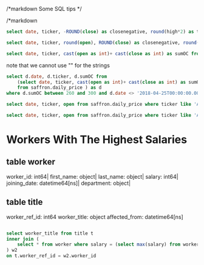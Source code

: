/*markdown
Some SQL tips
*/

/*markdown
```sql
select date, ticker, -ROUND(close) as closenegative, round(high*2) as twohight from saffron.daily_price limit 2

select date, ticker, round(open), ROUND(close) as closenegative, round(high*2) as twohight from saffron.daily_price where close <open limit 2 

select date, ticker, cast(open as int)+ cast(close as int) as sumOC from saffron.daily_price where sumOC > 200 limit 2
```

note that we cannot use "" for the strings

```sql
select d.date, d.ticker, d.sumOC from 
    (select date, ticker, cast(open as int)+ cast(close as int) as sumOC
    from saffron.daily_price ) as d 
where d.sumOC between 260 and 300 and d.date <> '2018-04-25T00:00:00.000Z' and ticker is not NULL and ticker in ('A','F', 'FB')  limit 2
```
```sql
select date, ticker, open from saffron.daily_price where ticker like 'AB%' order by close limit 2

select date, ticker, open from saffron.daily_price where ticker like 'AB%' order by close limit 2
```


# Workers With The Highest Salaries
## table worker
worker_id: int64|
first_name: object|
last_name: object|
salary: int64|
joining_date: datetime64[ns]|
department: object|
## table title
worker_ref_id: int64
worker_title: object
affected_from: datetime64[ns]

```sql

select worker_title from title t
inner join (
    select * from worker where salary = (select max(salary) from worker)
) w2
on t.worker_ref_id = w2.worker_id
```
